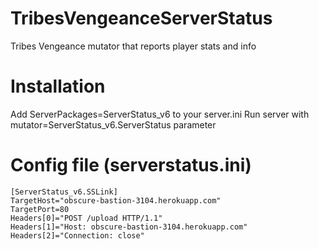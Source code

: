 TribesVengeanceServerStatus
===========================

Tribes Vengeance mutator that reports player stats and info

Installation
============

Add ServerPackages=ServerStatus_v6 to your server.ini
Run server with mutator=ServerStatus_v6.ServerStatus parameter

Config file (serverstatus.ini)
==============================
```
[ServerStatus_v6.SSLink]
TargetHost="obscure-bastion-3104.herokuapp.com"
TargetPort=80
Headers[0]="POST /upload HTTP/1.1"
Headers[1]="Host: obscure-bastion-3104.herokuapp.com"
Headers[2]="Connection: close"
```
